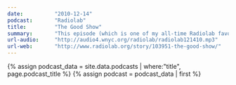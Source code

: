 ```yaml
---
date:          "2010-12-14"
podcast:       "Radiolab"
title:         "The Good Show"
summary:       "This episode (which is one of my all-time Radiolab favorites) explores a question that haunted Charles Darwin: if natural selection boils down to survival of the fittest, how do you explain why one creature might stick its neck out for another? Do we really live in a selfish, dog-eat-dog world? Or has evolution carved out a hidden code that rewards genuine cooperation? Memorable topics include game theory, the prisoner's dilemma, reciprocation in trench warfare, a daring subway rescue, and the extremes of altruism."
url-audio:     "http://audio4.wnyc.org/radiolab/radiolab121410.mp3"
url-web:       "http://www.radiolab.org/story/103951-the-good-show/"
---
```


{% assign podcast_data = site.data.podcasts | where:"title", page.podcast_title %}
{% assign podcast = podcast_data | first %}